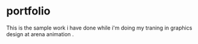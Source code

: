 # portfolio
This is the sample work i have done while i'm doing my traning in graphics design at arena animation .

